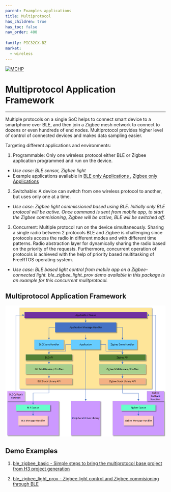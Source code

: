 ```yaml
---
parent: Examples applications
title: Multiprotocol
has_children: true
has_toc: false
nav_order: 400

family: PIC32CX-BZ
market:
  - wireless
---
```


[![MCHP](https://www.microchip.com/ResourcePackages/Microchip/assets/dist/images/logo.png)](https://www.microchip.com)
# Multiprotocol Application Framework

---
Multiple protocols on a single SoC helps to connect smart device to a smartphone over BLE, and then join a Zigbee mesh network to connect to dozens or even hundreds of end nodes. Multiprotocol provides higher level of control of connected devices and makes data sampling easier.

Targeting different applications and environments:
1. Programmable: Only one wireless protocol either BLE or Zigbee application programmed and run on the device.
  - *Use case: BLE sensor, Zigbee light*
  - Example applications available in <a href="../ble"> BLE only Applications </a>, <a href="../zigbee"> Zigbee only Applications </a>

2. Switchable: A device can switch from one wireless protocol to another, but uses only one at a time.
  - *Use case: Zigbee light commissioned based using BLE. Initially only BLE protocol will be active. Once command is sent from mobile app, to start the Zigbee commisioning, Zigbee will be active, BLE will be switched off.*

3. Concurrent: Multiple protocol run on the device simultaneously. Sharing a single radio between 2 protocols BLE and Zigbee is challenging since protocols access the radio in different modes and with different time patterns. Radio abstraction layer for dynamically sharing the radio based on the priority of the requests. Furthermore, concurrent operation of protocols is achieved with the help of priority based multitasking of FreeRTOS operating system.
  - *Use case: BLE based light control from mobile app on a Zigbee-connected light. ble_zigbee_light_prov demo available in this package is an example for this concurrent mulitprotocol.*

## Multiprotocol Application Framework

<p align="center">
   <img src="assets/architect.png"  />
</p>

## Demo Examples
1. <a href="ble_zigbee_basic/readme.md"> ble_zigbee_basic - Simple steps to bring the multiprotocol base project from H3 project generation

2. <a href="ble_zigbee_light_prov/readme.md"> ble_zigbee_light_prov - Zigbee light control and Zigbee commisioning through BLE</a>
